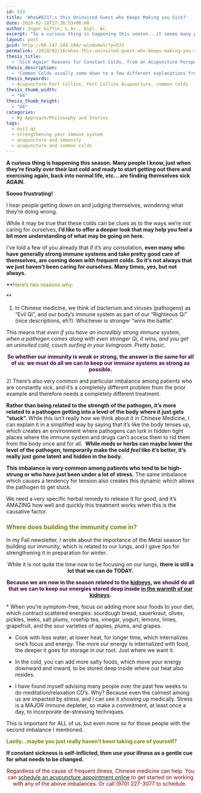 ```yaml
---
id: 533
title: 'Who&#8217;s this Uninvited Guest who Keeps Making you Sick?'
date: 2010-02-10T17:36:53+00:00
author: Inger Giffin, L.Ac., Dipl. Ac.
excerpt: "So a curious thing is happening this season...it seems many people I know, just when they're finally over their last cold and ready to start getting out there and exercising, taking their herbs, etc...are finding themselves sick AGAIN. There go those plans for exercising! And back into the cabinet go those herbs. Soooo frustrating!  While it may be true that these colds can be clues into the ways in which we're not caring for ourselves, I'd like to offer a deeper look that may help you feel a bit more understanding of what may be going on here."
layout: post
guid: http://66.147.244.194/~wisdomw1/?p=533
permalink: /2010/02/10/whos-this-uninvited-guest-who-keeps-making-you-sick/
thesis_title:
  - 'Sick Again! Reasons for Constant Colds, from an Acupuncture Perspective  '
thesis_description:
  - 'Common Colds usually come down to a few different explanations from an acupuncture perspective. And there are effective treatments for each one. '
thesis_keywords:
  - Acupuncture Fort Collins, Fort Collins Acupuncture, common colds
thesis_thumb_width:
  - "66"
thesis_thumb_height:
  - "66"
categories:
  - My Approach/Philosophy and Stories
tags:
  - evil qi
  - strengthening your immune system
  - acupuncture and immunity
  - acupuncture and common colds
---
```

**A curious thing is happening this season. Many people I know, just when they&#8217;re finally over their last cold and ready to start getting out there and exercising again, back into normal life, etc&#8230; are finding themselves sick AGAIN.** 

**Soooo frustrating!**

I hear people getting down on and judging themselves, wondering what they&#8217;re doing wrong.

While it may be true that these colds can be clues as to the ways we&#8217;re not caring for ourselves, **I&#8217;d like to offer a deeper look that may help you feel a bit more understanding of what may be going on here.**

I&#8217;ve told a few of you already that if it&#8217;s any consolation, **even many who have generally strong immune systems and take pretty good care of themselves, are coming down with frequent colds. So it&#8217;s not always that we just haven&#8217;t been caring for ourselves. Many times, yes, but not always.** 

**<span style="color: #808000;">Here&#8217;s two reasons why:</span>
  
** 

1) In Chinese medicine, we think of bacterium and viruses (pathogens) as &#8220;Evil Qi&#8221;, and our body&#8217;s immune system as part of our &#8220;Righteous Qi&#8221; (nice descriptions, eh?). Whichever is stronger &#8220;wins the battle&#8221;.

This means that _even if you have an incredibly strong immune system, when a pathogen comes along with even stronger Qi, it wins, and you get an uninvited cold, couch surfing in your livingroom. Pretty basic._

<p style="text-align: center;">
  <span style="color: #420042;"><strong>So whether our immunity is weak or strong, the answer is the same for all of us: we must do all we can to keep our immune systems as strong as possible.</strong></span>
</p>

<span style="color: #808000;"><span style="color: #333333;">2)</span> </span>There&#8217;s also very common and particular imbalance among patients who are constantly sick, and it&#8217;s a completely different problem from the prior example and therefore needs a completely different treatment.

**Rather than being related to the strength of the pathogen, it&#8217;s more related to a pathogen getting into a level of the body where it just gets &#8220;stuck&#8221;.** While this isn&#8217;t really how we think about it in Chinese Medicine, I can explain it in a simplified way by saying that it&#8217;s like the body tenses up, which creates an environment where pathogens can lurk in hidden tight places where the immune system and drugs can&#8217;t access them to rid them from the body once and for all.  **While meds or herbs can maybe lower the level of the pathogen, temporarily make the cold _feel_ like it&#8217;s better, it&#8217;s really just gone latent and hidden in the body.**

**This imbalance is very common among patients who tend to be high-strung or who have just been under a lot of stress.** The same imbalance which causes a tendency for tension also creates this dynamic which allows the pathogen to get stuck.

We need a very specific herbal remedy to release it for good, and it&#8217;s AMAZING how well and quickly this treatment works when this is the causative factor.

### <span style="color: #808000;">Where does building the immunity come in?</span>

In my Fall newsletter, I wrote about the importance of the Metal season for building our immunity, which is related to our lungs, and I gave tips for strengthening it in preparation for winter.

<p style="text-align: center;">
  While it is not quite the time now to be focusing on our lungs, <strong>there is still a lot that we can do TODAY.</strong>
</p>

<p style="text-align: center;">
  <span style="color: #420042;"><strong>Because we are now in the season related to the <a href="http://www.wisdomwaysacupuncture.com/2018/01/12/the-depths-of-water-will-keep-you-balanced-this-winter/">kidneys</a>, we should do all that we can to keep our energies stored deep inside <a href="http://www.wisdomwaysacupuncture.com/2017/12/29/is-your-jing-depleted/">in the warmth of our kidneys</a>.</strong></span>
</p>

<p style="text-align: left;">
  * When you&#8217;re symptom-free, focus on adding more sour foods to your diet, which contract scattered energies: sourdough bread, sauerkraut, olives, pickles, leeks, salt plums, rosehip tea, vinegar, yogurt, lemons, limes, grapefruit, and the sour varieties of apples, plums, and grapes.
</p>

* Cook with less water, at lower heat, for longer time, which internalizes one&#8217;s focus and energy. The more our energy is internalized with food, the deeper it goes for storage in our root. Just where we want it.

* In the cold, you can add more salty foods, which move your energy downward and inward, to be stored deep inside where our heat also resides.

* I have found myself advising many people over the past few weeks to do meditation/relaxation CD&#8217;s. Why? Because even the calmest among us are impacted by stress, and I can see it showing up medically. Stress is a MAJOR immune depleter, so make a commitment, at least once a day, to incorporate de-stressing techniques.

This is important for ALL of us, but even more so for those people with the second imbalance I mentioned.

<span style="color: #808000;"><strong>Lastly&#8230;maybe you just really haven&#8217;t been taking care of yourself?</strong></span>

**If constant sickness is self-inflicted, then use your illness as a gentle cue for what needs to be changed.**

<p style="text-align: center;">
  <span style="color: #800000;">Regardless of the cause of frequent illness, Chinese medicine can help. You can</span> <a href="http://www.wisdomwaysacupuncture.com/acupuncture-appointment-scheduling/">schedule an acupuncture appointment online</a> <span style="color: #800000;">to get started on working with any of the above imbalances. Or call (970) 227-3077 to schedule. </span>
</p>

<p style="text-align: center;">
  <strong><span style="color: #420042;"> </span></strong>
</p>

&nbsp;